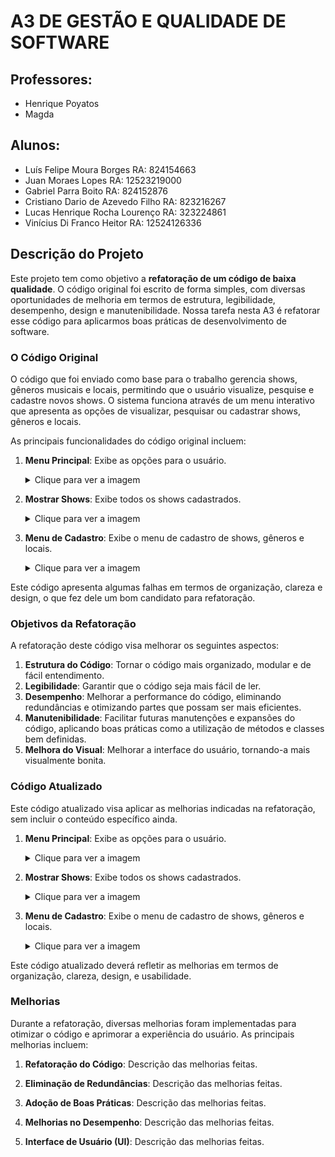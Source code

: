 # A3 DE GESTÃO E QUALIDADE DE SOFTWARE

## Professores:
- Henrique Poyatos
- Magda

## Alunos:
- Luís Felipe Moura Borges RA: 824154663
- Juan Moraes Lopes RA: 12523219000
- Gabriel Parra Boito RA: 824152876
- Cristiano Dario de Azevedo Filho RA: 823216267
- Lucas Henrique Rocha Lourenço RA: 323224861
- Vinícius Di Franco Heitor RA: 12524126336

## Descrição do Projeto

Este projeto tem como objetivo a **refatoração de um código de baixa qualidade**. O código original foi escrito de forma simples, com diversas oportunidades de melhoria em termos de estrutura, legibilidade, desempenho, design e manutenibilidade. Nossa tarefa nesta A3 é refatorar esse código para aplicarmos boas práticas de desenvolvimento de software.

### O Código Original

O código que foi enviado como base para o trabalho gerencia shows, gêneros musicais e locais, permitindo que o usuário visualize, pesquise e cadastre novos shows. O sistema funciona através de um menu interativo que apresenta as opções de visualizar, pesquisar ou cadastrar shows, gêneros e locais.

As principais funcionalidades do código original incluem:

1. **Menu Principal**: Exibe as opções para o usuário.
   
   <details>
     <summary>Clique para ver a imagem</summary>
     <img src="URL_DA_IMAGEM" alt="Imagem do Menu Principal" width="400px">
   </details>

2. **Mostrar Shows**: Exibe todos os shows cadastrados.
   
   <details>
     <summary>Clique para ver a imagem</summary>
     <img src="URL_DA_IMAGEM" alt="Imagem de Mostrar Shows" width="400px">
   </details>

3. **Menu de Cadastro**: Exibe o menu de cadastro de shows, gêneros e locais.
   
   <details>
     <summary>Clique para ver a imagem</summary>
     <img src="URL_DA_IMAGEM" alt="Imagem do Menu de Cadastro" width="400px">
   </details>

Este código apresenta algumas falhas em termos de organização, clareza e design, o que fez dele um bom candidato para refatoração.

### Objetivos da Refatoração

A refatoração deste código visa melhorar os seguintes aspectos:

1. **Estrutura do Código**: Tornar o código mais organizado, modular e de fácil entendimento.
2. **Legibilidade**: Garantir que o código seja mais fácil de ler.
3. **Desempenho**: Melhorar a performance do código, eliminando redundâncias e otimizando partes que possam ser mais eficientes.
4. **Manutenibilidade**: Facilitar futuras manutenções e expansões do código, aplicando boas práticas como a utilização de métodos e classes bem definidas.
5. **Melhora do Visual**: Melhorar a interface do usuário, tornando-a mais visualmente bonita.

### Código Atualizado

Este código atualizado visa aplicar as melhorias indicadas na refatoração, sem incluir o conteúdo específico ainda.

1. **Menu Principal**: Exibe as opções para o usuário.

   <details>
     <summary>Clique para ver a imagem</summary>
     <img src="URL_DA_IMAGEM" alt="Imagem do Menu Principal" width="400px">
   </details>

2. **Mostrar Shows**: Exibe todos os shows cadastrados.

   <details>
     <summary>Clique para ver a imagem</summary>
     <img src="URL_DA_IMAGEM" alt="Imagem de Mostrar Shows" width="400px">
   </details>

3. **Menu de Cadastro**: Exibe o menu de cadastro de shows, gêneros e locais.

   <details>
     <summary>Clique para ver a imagem</summary>
     <img src="URL_DA_IMAGEM" alt="Imagem do Menu de Cadastro" width="400px">
   </details>

Este código atualizado deverá refletir as melhorias em termos de organização, clareza, design, e usabilidade.

### Melhorias

Durante a refatoração, diversas melhorias foram implementadas para otimizar o código e aprimorar a experiência do usuário. As principais melhorias incluem:

1. **Refatoração do Código**: Descrição das melhorias feitas.
   
2. **Eliminação de Redundâncias**: Descrição das melhorias feitas.

3. **Adoção de Boas Práticas**: Descrição das melhorias feitas.

4. **Melhorias no Desempenho**: Descrição das melhorias feitas.

5. **Interface de Usuário (UI)**: Descrição das melhorias feitas.
